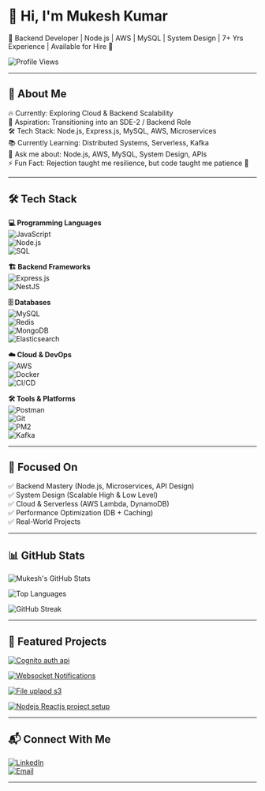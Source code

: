# 👋 Hi, I'm Mukesh Kumar  
🚀 Backend Developer | Node.js | AWS | MySQL | System Design | 7+ Yrs Experience | Available for Hire 🤝  

![Profile Views](https://komarev.com/ghpvc/?username=singh-mukesh&color=blue)

---

## 🚀 About Me  
🔥 Currently: Exploring Cloud & Backend Scalability  
🎯 Aspiration: Transitioning into an SDE-2 / Backend Role  
🛠 Tech Stack: Node.js, Express.js, MySQL, AWS, Microservices  
📚 Currently Learning: Distributed Systems, Serverless, Kafka  
💬 Ask me about: Node.js, AWS, MySQL, System Design, APIs  
⚡ Fun Fact: Rejection taught me resilience, but code taught me patience 🙂  

---

## 🛠 Tech Stack  

**💻 Programming Languages**  
![JavaScript](https://img.shields.io/badge/JavaScript-F7DF1E?logo=javascript&logoColor=black)  
![Node.js](https://img.shields.io/badge/Node.js-339933?logo=node.js&logoColor=white)  
![SQL](https://img.shields.io/badge/SQL-4479A1?logo=mysql&logoColor=white)  

**🏗️ Backend Frameworks**  
![Express.js](https://img.shields.io/badge/Express.js-000000?logo=express&logoColor=white)  
![NestJS](https://img.shields.io/badge/NestJS-E0234E?logo=nestjs&logoColor=white)  

**🗄️ Databases**  
![MySQL](https://img.shields.io/badge/MySQL-4479A1?logo=mysql&logoColor=white)  
![Redis](https://img.shields.io/badge/Redis-DC382D?logo=redis&logoColor=white)  
![MongoDB](https://img.shields.io/badge/MongoDB-47A248?logo=mongodb&logoColor=white)  
![Elasticsearch](https://img.shields.io/badge/Elasticsearch-005571?logo=elasticsearch&logoColor=white)  

**☁️ Cloud & DevOps**  
![AWS](https://img.shields.io/badge/AWS-232F3E?logo=amazon-aws&logoColor=white)  
![Docker](https://img.shields.io/badge/Docker-2496ED?logo=docker&logoColor=white)  
![CI/CD](https://img.shields.io/badge/CI%2FCD-2088FF?logo=github-actions&logoColor=white)  

**🛠 Tools & Platforms**  
![Postman](https://img.shields.io/badge/Postman-FF6C37?logo=postman&logoColor=white)  
![Git](https://img.shields.io/badge/Git-F05032?logo=git&logoColor=white)  
![PM2](https://img.shields.io/badge/PM2-2B037A?logo=pm2&logoColor=white)  
![Kafka](https://img.shields.io/badge/Kafka-231F20?logo=apache-kafka&logoColor=white)  

---

## 🚀 Focused On  
✅ Backend Mastery (Node.js, Microservices, API Design)  
✅ System Design (Scalable High & Low Level)  
✅ Cloud & Serverless (AWS Lambda, DynamoDB)  
✅ Performance Optimization (DB + Caching)  
✅ Real-World Projects  

---

## 📊 GitHub Stats  

![Mukesh's GitHub Stats](https://github-readme-stats.vercel.app/api?username=singh-mukesh&show_icons=true&theme=tokyonight)  

![Top Languages](https://github-readme-stats.vercel.app/api/top-langs/?username=singh-mukesh&layout=compact&theme=tokyonight)  

![GitHub Streak](https://streak-stats.demolab.com?user=singh-mukesh&theme=tokyonight&hide_border=true)  

---

## 📌 Featured Projects  

[![Cognito auth api](https://github-readme-stats.vercel.app/api/pin/?username=singh-mukesh&repo=cognito-auth-api&theme=tokyonight)](https://github.com/singh-mukesh/cognito-auth-api)  

[![Websocket Notifications](https://github-readme-stats.vercel.app/api/pin/?username=singh-mukesh&repo=websocket-notifications&theme=tokyonight)](https://github.com/singh-mukesh/websocket-notifications)  

[![File uplaod s3](https://github-readme-stats.vercel.app/api/pin/?username=singh-mukesh&repo=file-uplaod-s3&theme=tokyonight)](https://github.com/singh-mukesh/file-uplaod-s3)  

[![Nodejs Reactjs project setup](https://github-readme-stats.vercel.app/api/pin/?username=singh-mukesh&repo=Nodejs_Reactjs_project_setup&theme=tokyonight)](https://github.com/singh-mukesh/Nodejs_Reactjs_project_setup)  

---

## 📬 Connect With Me  
[![LinkedIn](https://img.shields.io/badge/LinkedIn-0A66C2?logo=linkedin&logoColor=white)](https://linkedin.com/in/inmukesh-kumar)  
[![Email](https://img.shields.io/badge/Email-D14836?logo=gmail&logoColor=white)](mailto:mk586440@gmail.com)  

---
